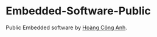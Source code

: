 # Embedded-Software-Public
Public Embedded software by [Hoàng Công Anh](https://www.facebook.com/HoangCongAnh/).
